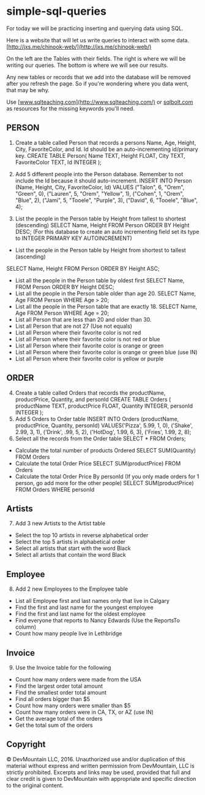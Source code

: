 # simple-sql-queries

For today we will be practicing inserting and querying data using SQL.

Here is a website that will let us write queries to interact with some data.  [http://jxs.me/chinook-web/](http://jxs.me/chinook-web/)

On the left are the Tables with their fields.  The right is where we will be writing our queries.  The bottom is where we will see our results.

Any new tables or records that we add into the database will be removed after you refresh the page.  So if you're wondering where you data went, that may be why.

Use [www.sqlteaching.com](http://www.sqlteaching.com/) or [sqlbolt.com](http://sqlbolt.com/) as resources for the missing keywords you'll need.

## PERSON
1. Create a table called Person that records a persons Name, Age, Height, City, FavoriteColor, and Id.  Id should be an auto-incrementing id/primary key.
CREATE TABLE Person(
  Name TEXT,
  Height FLOAT,
  City TEXT,
  FavoriteColor TEXT,
  Id INTEGER
);

2. Add 5 different people into the Person database.  Remember to not include the Id because it should auto-increment.
INSERT INTO Person
(Name, Height, City, FavoriteColor, Id)
VALUES ("Talon", 6, "Orem", "Green", 0),
("Lauren", 5, "Orem", "Yellow", 1),
("Cohen", 1, "Orem", "Blue", 2),
("Jami", 5, "Tooele", "Purple", 3),
("David", 6, "Tooele", "Blue", 4);
3. List the people in the Person table by Height from tallest to shortest (descending)
SELECT Name, Height
FROM Person
ORDER BY Height DESC;
(For this database to create an auto incrementing field set its type to INTEGER PRIMARY KEY AUTOINCREMENT)

  * List the people in the Person table by Height from shortest to tallest (ascending)

  SELECT Name, Height
  FROM Person
  ORDER BY Height ASC;

  * List all the people in the Person table by oldest first
  SELECT Name,
  FROM Person
  ORDER BY Height DESC;
  * List all the people in the Person table older than age 20.
  SELECT Name, Age
  FROM Person
  WHERE Age > 20;
  * List all the people in the Person table that are exactly 18.
  SELECT Name, Age
  FROM Person
  WHERE Age = 20;
  * List all Person that are less than 20 and older than 30.
  * List all Person that are not 27 (Use not equals)
  * List all Person where their favorite color is not red
  * List all Person where their favorite color is not red or blue
  * List all Person where their favorite color is orange or green
  * List all Person where their favorite color is orange or green blue (use IN)
  * List all Person where their favorite color is yellow or purple

## ORDER
4. Create a table called Orders that records the productName, productPrice, Quantity, and personId
CREATE TABLE Orders (
  productName TEXT,
  productPrice FLOAT,
  Quantity INTEGER,
  personId INTEGER
);
5. Add 5 Orders to Order table
INSERT INTO Orders
(productName, productPrice, Quantity, personId)
VALUES('Pizza', 5.99, 1, 0),
('Shake', 2.99, 3, 1),
('Drink', .99, 5, 2),
('HotDog', 1.99, 6, 3),
('Fries', 1.99, 2, 8);
6. Select all the records from the Order table
SELECT * FROM Orders;
  * Calculate the total number of products Ordered
  SELECT SUM(Quantity)
  FROM Orders
  * Calculate the total Order Price
  SELECT SUM(productPrice)
  FROM Orders
  * Calculate the total Order Price By personId (If you only made orders for 1 person, go add more for the other people)
  SELECT SUM(productPrice)
  FROM Orders
  WHERE personId

## Artists
7. Add 3 new Artists to the Artist table

 * Select the top 10 artists in reverse alphabetical order
 * Select the top 5 artists in alphabetical order
 * Select all artists that start with the word Black
 * Select all artists that contain the word Black

## Employee
8. Add 2 new Employees to the Employee table

* List all Employee first and last names only that live in Calgary
* Find the first and last name for the youngest employee
* Find the first and last name for the oldest employee
* Find everyone that reports to Nancy Edwards (Use the ReportsTo column)
* Count how many people live in Lethbridge

## Invoice
9. Use the Invoice table for the following

* Count how many orders were made from the USA
* Find the largest order total amount
* Find the smallest order total amount
* Find all orders bigger than $5
* Count how many orders were smaller than $5
* Count how many orders were in CA, TX, or AZ (use IN)
* Get the average total of the orders
* Get the total sum of the orders


## Copyright

© DevMountain LLC, 2016. Unauthorized use and/or duplication of this material without express and written permission from DevMountain, LLC is strictly prohibited. Excerpts and links may be used, provided that full and clear credit is given to DevMountain with appropriate and specific direction to the original content.
